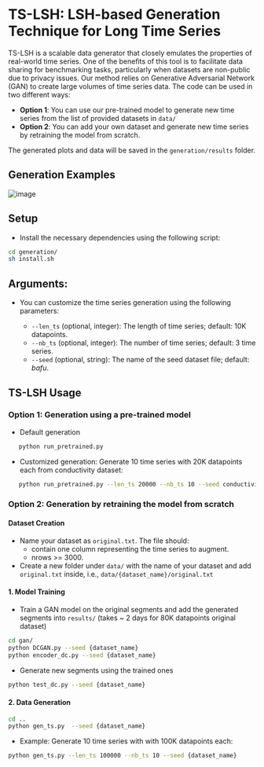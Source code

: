 # TS-LSH: LSH-based Generation Technique for Long Time Series

TS-LSH is a scalable data generator that closely emulates the properties of real-world time series. One of the benefits of this tool is to facilitate data sharing for benchmarking tasks, particularly when datasets are non-public due to privacy issues.  Our method relies on Generative Adversarial Network (GAN) to create large volumes of time series data. The code can be used in two different ways:
- **Option 1**: You can use our pre-trained model to generate new time series from the list of provided datasets in `data/`
- **Option 2**: You can add your own dataset and generate new time series by retraining the model from scratch. 

The generated plots and data will be saved in the `generation/results` folder.

## Generation Examples

![image](https://github.com/eXascaleInfolab/TSM-Bench/assets/15266242/13d8c2f9-fdbf-495f-aaf9-7f5ec0999470)



## Setup
- Install the necessary dependencies using the following script:

```bash
cd generation/
sh install.sh
```


## Arguments:

- You can customize the time series generation using the following parameters:

   - `--len_ts` (optional, integer): The length of time series; default: 10K datapoints.
   - `--nb_ts` (optional, integer): The number of time series; default: 3 time series.
   - `--seed` (optional, string): The name of the seed dataset file; default: _bafu_.

## TS-LSH Usage

### Option 1: Generation using a pre-trained model 


- Default generation
```bash
   python run_pretrained.py
```
- Customized generation: Generate 10 time series with 20K datapoints each from conductivity dataset: 

```bash
   python run_pretrained.py --len_ts 20000 --nb_ts 10 --seed conductivity
```


### Option 2: Generation by retraining the model from scratch 

#### Dataset Creation

- Name your dataset as `original.txt`. The file should:
   - contain one column representing the time series to augment.
   - nrows >= 3000.
- Create a new folder under `data/` with the name of your dataset and add `original.txt` inside, i.e., `data/{dataset_name}/original.txt`
 
#### 1. Model Training



- Train a GAN model on the original segments and add the generated segments into `results/` (takes ~ 2 days for 80K datapoints original dataset) 

```bash
cd gan/
python DCGAN.py --seed {dataset_name}
python encoder_dc.py --seed {dataset_name}
```
- Generate new segments using the trained ones 
```bash
python test_dc.py --seed {dataset_name}
```

#### 2. Data Generation

```bash
cd ..
python gen_ts.py  --seed {dataset_name}
```
- Example: Generate 10 time series with with 100K datapoints each:

```bash
python gen_ts.py --len_ts 100000 --nb_ts 10 --seed {dataset_name}
```
  
<!--
Apply LSH to generate long time series using ```gen_ts.py```. To use this script, the following arguments and examples are provided:

- `--len_ts` (optional, integer): The length of ts.
- `--nb_ts` (optional, integer): The number of ts.
- `--fori` (optional, string): A link to the original file.
- `--fsynth` (optional, string): A link to the synthetic segments.
- `--output_to` (optional, string): A link to the exported generated file.

1. Running the script with default values:

   ```bash
   python gen_ts.py
    ```
1. Generate 10 time series with 100K datapoints each:

```bash
   python gen_ts.py --len_ts 100000 --nb_ts 10
```
The generated plots and data are stored in the `generation/results` folder.
-->





